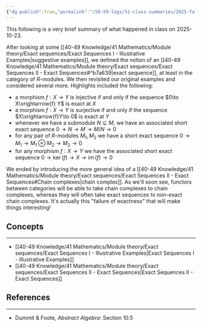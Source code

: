 ```yaml
---
{"dg-publish":true,"permalink":"/50-59-logs/51-class-summaries/2025-fall/math-561/2025-10/2025-10-23/","updated":"2025-10-24T07:42:57-07:00"}
---
```


This following is a very brief summary of what happened in class on 2025-10-23.

After looking at some [[40-49 Knowledge/41 Mathematics/Module theory/Exact sequences/Exact Sequences I - Illustrative Examples\|suggestive examples]], we defined the notion of an [[40-49 Knowledge/41 Mathematics/Module theory/Exact sequences/Exact Sequences II - Exact Sequences#^b7a639\|exact sequence]], at least in the category of $R$-modules. We then revisited our original examples and considered several more. Highlights included the following:
- a morphism $f:X\to Y$ is injective if and only if the sequence $0\to X\xrightarrow{f} Y$ is exact at $X$
- a morphism $f:X\to Y$ is surjective if and only if the sequence $X\xrightarrow{f}Y\to 0$ is exact at $Y$
- whenever we have a submodule $N\subseteq M$, we have an associated short exact sequence $0\to N\to M\to M/N\to 0$
- for any pair of $R$-modules $M_1, M_2$ we have a short exact sequence $0\to M_1\to M_1\oplus M_2\to M_2\to 0$
- for any morphism $f:X\to Y$ we have the associated short exact sequence $0\to \ker(f)\to X\to \operatorname{im}(f)\to 0$

We ended by introducing the more general idea of a [[40-49 Knowledge/41 Mathematics/Module theory/Exact sequences/Exact Sequences II - Exact Sequences#Chain complexes\|chain complex]]. As we'll soon see, functors between categories will be able to take chain complexes to chain complexes, whereas they will often take exact sequences to non-exact chain complexes. It's actually this "failure of exactness" that will make things interesting!
## Concepts
---

- [[40-49 Knowledge/41 Mathematics/Module theory/Exact sequences/Exact Sequences I - Illustrative Examples\|Exact Sequences I - Illustrative Examples]]
- [[40-49 Knowledge/41 Mathematics/Module theory/Exact sequences/Exact Sequences II - Exact Sequences\|Exact Sequences II - Exact Sequences]]

## References
---

- Dummit & Foote, *Abstract Algebra*: Section 10.5